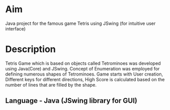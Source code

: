 # Aim

Java project for the famous game Tetris using JSwing (for intuitive user interface)

# Description

Tetris Game which is based on objects called Tetrominoes was developed using Java(Core) and JSwing. Concept of Enumeration was employed for defining numerous shapes of Tetrominoes. Game starts with User creation, Different keys for different directions, High Score is calculated based on the number of lines that are filled by the shape.

## Language - Java (JSwing library for GUI)
